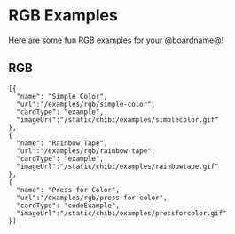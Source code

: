 # RGB Examples

Here are some fun RGB examples for your @boardname@!

## RGB

```codecard
[{
  "name": "Simple Color",
  "url":"/examples/rgb/simple-color",
  "cardType": "example",
  "imageUrl":"/static/chibi/examples/simplecolor.gif"
},
{
  "name": "Rainbow Tape",
  "url":"/examples/rgb/rainbow-tape",
  "cardType": "example",
  "imageUrl":"/static/chibi/examples/rainbowtape.gif"
},
{
  "name": "Press for Color",
  "url":"/examples/rgb/press-for-color",
  "cardType": "codeExample",
  "imageUrl":"/static/chibi/examples/pressforcolor.gif"
}]
```
